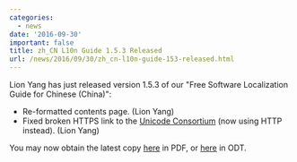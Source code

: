 ```yaml
---
categories:
  - news
date: '2016-09-30'
important: false
title: zh_CN L10n Guide 1.5.3 Released
url: /news/2016/09/30/zh_cn-l10n-guide-153-released.html
---
```



Lion Yang has just released version 1.5.3 of our "Free Software Localization Guide for Chinese (China)":

- Re-formatted contents page. (Lion Yang)
- Fixed broken HTTPS link to the [Unicode Consortium](http://www.unicode.org/) (now using HTTP instead). (Lion Yang)

You may now obtain the latest copy [here](https://repo.aosc.io/misc/l10n/zh_CN_l10n_1.5.3.pdf) in PDF, or [here](https://repo.aosc.io/misc/l10n/zh_CN_l10n_1.5.3.odt) in ODT.